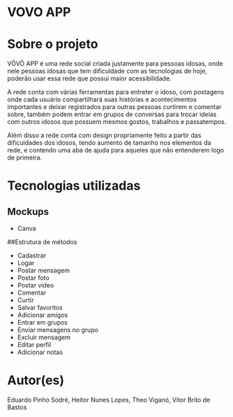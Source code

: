 # VOVO APP

# Sobre o projeto

VÔVÔ APP é uma rede social criada justamente para pessoas idosas, onde nele pessoas idosas que tem dificuldade com as tecnologias de hoje,
poderão usar essa rede que possui maior acessibilidade.

A rede conta com várias ferramentas para entreter o idoso, com postagens onde cada usuário compartilhará suas histórias e acontecimentos importantes
e deixar registrados para outras pessoas curtirem e comentar sobre, também podem entrar em grupos de conversas para trocar ideias com outros idosos que 
possuem mesmos gostos, trabalhos e passatempos.

Além disso a rede conta com design propriamente feito a partir das dificuldades dos idosos, tendo aumento de tamanho nos elementos da rede,
e contendo uma aba de ajuda para aqueles que não entenderem logo de primeira.

# Tecnologias utilizadas
## Mockups
- Canva

##Estrutura de métodos
- Cadastrar
- Logar
- Postar mensagem
- Postar foto
- Postar vídeo
- Comentar
- Curtir
- Salvar favoritos
- Adicionar amigos
- Entrar em grupos
- Enviar mensagens no grupo
- Excluir mensagem
- Editar perfil
- Adicionar notas

# Autor(es)

Eduardo Pinho Sodré, Heitor Nunes Lopes, Theo Viganó, Vitor Brito de Bastos
